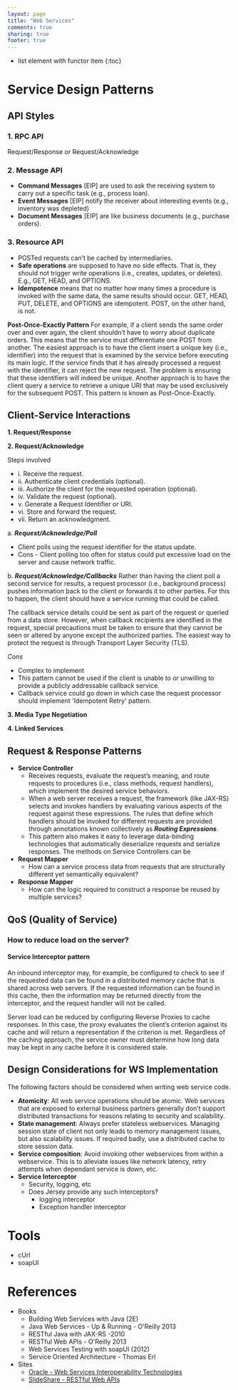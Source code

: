 ```yaml
---
layout: page
title: "Web Services"
comments: true
sharing: true
footer: true
---
```


* list element with functor item
{:toc}

# Service Design Patterns

## API Styles

### 1. RPC API
      
Request/Response or Request/Acknowledge

### 2. Message API
* **Command Messages** [EIP] are used to ask the receiving system to carry out a specific task (e.g., process loan). 
* **Event Messages** [EIP] notify the receiver about interesting events (e.g., inventory was depleted)
* **Document Messages** [EIP] are like business documents (e.g., purchase orders).

### 3. Resource API

* POSTed requests can’t be cached by intermediaries.
* **Safe operations** are supposed to have no side effects. That is, they should not trigger write operations (i.e., creates, updates, or deletes). E.g., GET, HEAD, and OPTIONS.
* **Idempotence** means that no matter how many times a procedure is invoked with the same data, the same results should occur. GET, HEAD, PUT, DELETE, and OPTIONS are idempotent. POST, on the other hand, is not.

**Post-Once-Exactly Pattern**
For example, if a client sends the same order over and over again, the client shouldn’t have to worry about duplicate orders. This means that the service must differentiate one POST from another. The easiest approach is to have the client insert a unique key (i.e., identifier) into the request that is examined by the service before executing its main logic. If the service finds that it has already processed a request with the identifier, it can reject the new request. The problem is ensuring that these identifiers will indeed be unique. Another approach is to have the client query a service to retrieve a unique URI that may be used exclusively for the subsequent POST. This pattern is known as Post-Once-Exactly.

## Client-Service Interactions

**1. Request/Response**

**2. Request/Acknowledge**

Steps involved

* i. Receive the request.
* ii. Authenticate client credentials (optional).
* iii. Authorize the client for the requested operation (optional).
* iv. Validate the request (optional).
* v. Generate a Request Identifier or URI.
* vi. Store and forward the request.
* vii. Return an acknowledgment.

a. ***Request/Acknowledge/Poll***

* Client polls using the request identifier for the status update.
* Cons - Client polling too often for status could put excessive load on the server and cause network traffic.

b. ***Request/Acknowledge/Callbacks***
 Rather than having the client poll a second service for results, a request processor (i.e., background process) pushes information back to the client or forwards it to other parties. For this to happen, the client should have a service running that could be called. 

 The callback service details could be sent as part of the request or queried from a data store. However, when callback recipients are identified in the request, special precautions must be taken to ensure that they cannot be seen or altered by anyone except the authorized parties. The easiest way to protect the request is through Transport Layer Security (TLS).

*Cons*

* Complex to implement
* This pattern cannot be used if the client is unable to or unwilling to provide a publicly addressable callback service.
* Callback service could go down in which case the request processor should implement 'Idempotent Retry' pattern. 

**3. Media Type Negotiation**

**4. Linked Services**

## Request & Response Patterns

* **Service Controller** 
  * Receives requests, evaluate the request’s meaning, and route requests to procedures (i.e., class methods, request handlers), which implement the desired service behaviors.
  * When a web server receives a request, the framework (like JAX-RS) selects and invokes handlers by evaluating various aspects of the request against these expressions. The rules that define which handlers should be invoked for different requests are provided through annotations known collectively as ***Routing Expressions***.
  * This pattern also makes it easy to leverage data-binding technologies that automatically deserialize requests and serialize responses. The methods on Service Controllers can be
* **Request Mapper**
  * How can a service process data from requests that are structurally different yet semantically equivalent? 
* **Response Mapper**
  * How can the logic required to construct a response be reused by multiple services? 


## QoS (Quality of Service)

### How to reduce load on the server?

#### Service Interceptor pattern

An inbound interceptor may, for example, be configured to check to see if the requested data can be found in a distributed memory cache that is shared across web servers. If the requested information can be found in this cache, then the information may be returned directly from the interceptor, and the request handler will not be called.

Server load can be reduced by configuring Reverse Proxies to cache responses. In this case, the proxy evaluates the client’s criterion against its cache and will return a representation if the criterion is met. Regardless of the caching approach, the service owner must determine how long data may be kept in any cache before it is considered stale.

## Design Considerations for WS Implementation

The following factors should be considered when writing web service code.

* **Atomicity**: All web service operations should be atomic. Web services that are exposed to external business partners generally don’t support distributed transactions for reasons relating to security and scalability.
* **State management**: Always prefer stateless webservices. Managing session state of client not only leads to memory management issues, but also scalability issues. If required badly, use a distributed cache to store session data.
* **Service composition**: Avoid invoking other webservices from within a webservice. This is to alleviate issues like network latency, retry attempts when dependant service is down, etc.
* **Service Interceptor**
  * Security, logging, etc
  * Does Jersey provide any such interceptors?
    * logging interceptor
    * Exception handler interceptor

# Tools

* cUrl
* soapUI

# References

* Books
  * Building Web Services with Java (2E)
  * Java Web Services - Up & Running - O'Reilly 2013
  * RESTful Java with JAX-RS -2010
  * RESTful Web APIs - O'Reilly 2013
  * Web Services Testing with soapUI (2012)
  * Service Oriented Architecture - Thomas Erl
* Sites
  * [Oracle - Web Services Interoperability Technologies](http://docs.oracle.com/cd/E19502-01/820-1072/ahiaj/index.html)
  * [SlideShare - RESTful Web APIs](http://www.slideshare.net/rnewton/2013-06q-connycrestfulwebapis)

